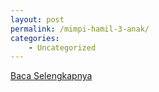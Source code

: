 ```yaml
---
layout: post
permalink: /mimpi-hamil-3-anak/
categories:
    - Uncategorized
---
```


[Baca Selengkapnya](/02)